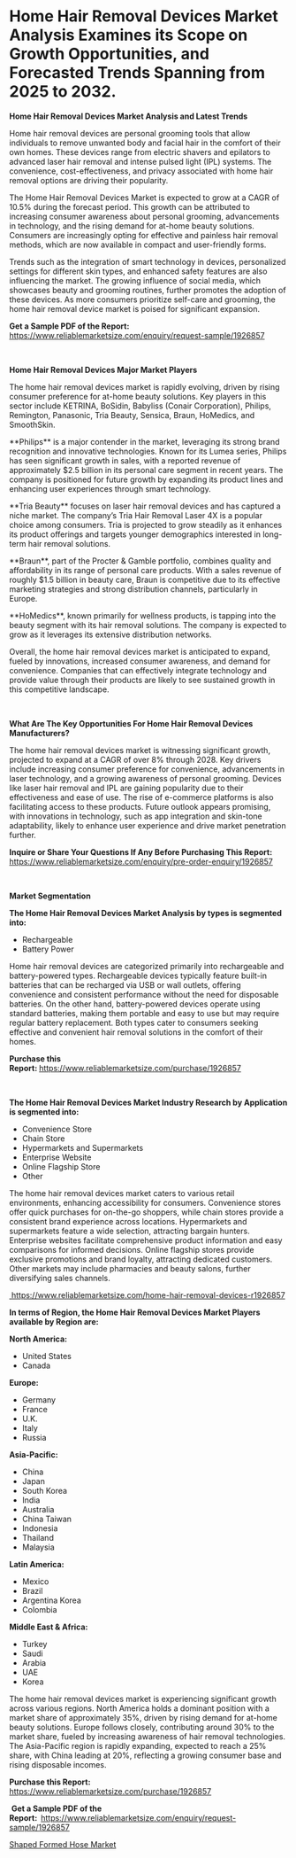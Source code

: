 <p><h1>Home Hair Removal Devices Market Analysis Examines its Scope on Growth Opportunities, and Forecasted Trends Spanning from 2025 to 2032.</h1></p><p><strong>Home Hair Removal Devices Market Analysis and Latest Trends</strong></p>
<p><p>Home hair removal devices are personal grooming tools that allow individuals to remove unwanted body and facial hair in the comfort of their own homes. These devices range from electric shavers and epilators to advanced laser hair removal and intense pulsed light (IPL) systems. The convenience, cost-effectiveness, and privacy associated with home hair removal options are driving their popularity.</p><p>The Home Hair Removal Devices Market is expected to grow at a CAGR of 10.5% during the forecast period. This growth can be attributed to increasing consumer awareness about personal grooming, advancements in technology, and the rising demand for at-home beauty solutions. Consumers are increasingly opting for effective and painless hair removal methods, which are now available in compact and user-friendly forms.</p><p>Trends such as the integration of smart technology in devices, personalized settings for different skin types, and enhanced safety features are also influencing the market. The growing influence of social media, which showcases beauty and grooming routines, further promotes the adoption of these devices. As more consumers prioritize self-care and grooming, the home hair removal device market is poised for significant expansion.</p></p>
<p><strong>Get a Sample PDF of the Report:&nbsp;</strong> <a href="https://www.reliablemarketsize.com/enquiry/request-sample/1926857?utm_campaign=1897&utm_medium=2&utm_source=Github&utm_content=ia&utm_term=15012025&utm_id=home-hair-removal-devices">https://www.reliablemarketsize.com/enquiry/request-sample/1926857</a></p>
<p>&nbsp;</p>
<p><strong>Home Hair Removal Devices Major Market Players</strong></p>
<p><p>The home hair removal devices market is rapidly evolving, driven by rising consumer preference for at-home beauty solutions. Key players in this sector include KETRINA, BoSidin, Babyliss (Conair Corporation), Philips, Remington, Panasonic, Tria Beauty, Sensica, Braun, HoMedics, and SmoothSkin.</p><p>**Philips** is a major contender in the market, leveraging its strong brand recognition and innovative technologies. Known for its Lumea series, Philips has seen significant growth in sales, with a reported revenue of approximately $2.5 billion in its personal care segment in recent years. The company is positioned for future growth by expanding its product lines and enhancing user experiences through smart technology.</p><p>**Tria Beauty** focuses on laser hair removal devices and has captured a niche market. The company’s Tria Hair Removal Laser 4X is a popular choice among consumers. Tria is projected to grow steadily as it enhances its product offerings and targets younger demographics interested in long-term hair removal solutions.</p><p>**Braun**, part of the Procter & Gamble portfolio, combines quality and affordability in its range of personal care products. With a sales revenue of roughly $1.5 billion in beauty care, Braun is competitive due to its effective marketing strategies and strong distribution channels, particularly in Europe.</p><p>**HoMedics**, known primarily for wellness products, is tapping into the beauty segment with its hair removal solutions. The company is expected to grow as it leverages its extensive distribution networks.</p><p>Overall, the home hair removal devices market is anticipated to expand, fueled by innovations, increased consumer awareness, and demand for convenience. Companies that can effectively integrate technology and provide value through their products are likely to see sustained growth in this competitive landscape.</p></p>
<p>&nbsp;</p>
<p><strong>What Are The Key Opportunities For Home Hair Removal Devices Manufacturers?</strong></p>
<p><p>The home hair removal devices market is witnessing significant growth, projected to expand at a CAGR of over 8% through 2028. Key drivers include increasing consumer preference for convenience, advancements in laser technology, and a growing awareness of personal grooming. Devices like laser hair removal and IPL are gaining popularity due to their effectiveness and ease of use. The rise of e-commerce platforms is also facilitating access to these products. Future outlook appears promising, with innovations in technology, such as app integration and skin-tone adaptability, likely to enhance user experience and drive market penetration further.</p></p>
<p><strong>Inquire or Share Your Questions If Any Before Purchasing This Report:</strong> <a href="https://www.reliablemarketsize.com/enquiry/pre-order-enquiry/1926857?utm_campaign=1897&utm_medium=2&utm_source=Github&utm_content=ia&utm_term=15012025&utm_id=home-hair-removal-devices">https://www.reliablemarketsize.com/enquiry/pre-order-enquiry/1926857</a></p>
<p>&nbsp;</p>
<p><strong>Market Segmentation</strong></p>
<p><strong>The Home Hair Removal Devices Market Analysis by types is segmented into:</strong></p>
<p><ul><li>Rechargeable</li><li>Battery Power</li></ul></p>
<p><p>Home hair removal devices are categorized primarily into rechargeable and battery-powered types. Rechargeable devices typically feature built-in batteries that can be recharged via USB or wall outlets, offering convenience and consistent performance without the need for disposable batteries. On the other hand, battery-powered devices operate using standard batteries, making them portable and easy to use but may require regular battery replacement. Both types cater to consumers seeking effective and convenient hair removal solutions in the comfort of their homes.</p></p>
<p><strong>Purchase this Report:&nbsp;</strong><a href="https://www.reliablemarketsize.com/purchase/1926857?utm_campaign=1897&utm_medium=2&utm_source=Github&utm_content=ia&utm_term=15012025&utm_id=home-hair-removal-devices">https://www.reliablemarketsize.com/purchase/1926857</a></p>
<p>&nbsp;</p>
<p><strong>The Home Hair Removal Devices Market Industry Research by Application is segmented into:</strong></p>
<p><ul><li>Convenience Store</li><li>Chain Store</li><li>Hypermarkets and Supermarkets</li><li>Enterprise Website</li><li>Online Flagship Store</li><li>Other</li></ul></p>
<p><p>The home hair removal devices market caters to various retail environments, enhancing accessibility for consumers. Convenience stores offer quick purchases for on-the-go shoppers, while chain stores provide a consistent brand experience across locations. Hypermarkets and supermarkets feature a wide selection, attracting bargain hunters. Enterprise websites facilitate comprehensive product information and easy comparisons for informed decisions. Online flagship stores provide exclusive promotions and brand loyalty, attracting dedicated customers. Other markets may include pharmacies and beauty salons, further diversifying sales channels.</p></p>
<p><a href="https://www.reliablemarketsize.com/home-hair-removal-devices-r1926857?utm_campaign=1897&utm_medium=2&utm_source=Github&utm_content=ia&utm_term=15012025&utm_id=home-hair-removal-devices">&nbsp;https://www.reliablemarketsize.com/home-hair-removal-devices-r1926857</a></p>
<p><strong>In terms of Region, the Home Hair Removal Devices Market Players available by Region are:</strong></p>
<p>
    <p> <strong> North America: </strong>
        <ul>
            <li>United States</li>
            <li>Canada</li>
        </ul>
        </p> 
    <p> <strong> Europe: </strong>
        <ul>
            <li>Germany</li>
            <li>France</li>
            <li>U.K.</li>
            <li>Italy</li>
            <li>Russia</li>
        </ul>
        </p> 
    <p> <strong> Asia-Pacific: </strong>
        <ul>
            <li>China</li>
            <li>Japan</li>
            <li>South Korea</li>
            <li>India</li>
            <li>Australia</li>
            <li>China Taiwan</li>
            <li>Indonesia</li>
            <li>Thailand</li>
            <li>Malaysia</li>
        </ul>
        </p> 
    <p> <strong> Latin America: </strong>
        <ul>
            <li>Mexico</li>
            <li>Brazil</li>
            <li>Argentina Korea</li>
            <li>Colombia</li>
        </ul>
        </p> 
    <p> <strong> Middle East & Africa: </strong>
        <ul>
            <li>Turkey</li>
            <li>Saudi</li>
            <li>Arabia</li>
            <li>UAE</li>
            <li>Korea</li>
        </ul>
    </p>
    </p>
<p><p>The home hair removal devices market is experiencing significant growth across various regions. North America holds a dominant position with a market share of approximately 35%, driven by rising demand for at-home beauty solutions. Europe follows closely, contributing around 30% to the market share, fueled by increasing awareness of hair removal technologies. The Asia-Pacific region is rapidly expanding, expected to reach a 25% share, with China leading at 20%, reflecting a growing consumer base and rising disposable incomes.</p></p>
<p><strong>Purchase this Report: </strong><a href="https://www.reliablemarketsize.com/purchase/1926857?utm_campaign=1897&utm_medium=2&utm_source=Github&utm_content=ia&utm_term=15012025&utm_id=home-hair-removal-devices">https://www.reliablemarketsize.com/purchase/1926857</a></p>
<p>&nbsp;<strong>Get a Sample PDF of the Report:&nbsp;&nbsp;</strong><a href="https://www.reliablemarketsize.com/enquiry/request-sample/1926857?utm_campaign=1897&utm_medium=2&utm_source=Github&utm_content=ia&utm_term=15012025&utm_id=home-hair-removal-devices">https://www.reliablemarketsize.com/enquiry/request-sample/1926857</a></p>
<p><strong></strong></p>
<p><p><a href="https://github.com/ChiragRP21/Market-Research-Report-List-7/blob/main/shaped-formed-hose-market.md?utm_campaign=1897&utm_medium=2&utm_source=Github&utm_content=ia&utm_term=15012025&utm_id=home-hair-removal-devices">Shaped Formed Hose Market</a></p></p>
